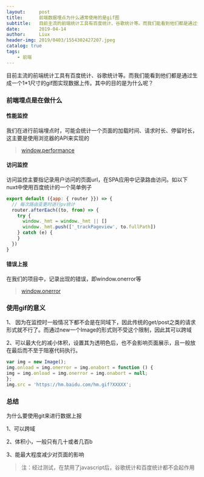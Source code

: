 ```yaml
---
layout:     post
title:      前端数据埋点为什么通常使用的是gif图
subtitle:   目前主流的前端统计工具有百度统计、谷歌统计等。而我们能看到他们都是通过生成一个1*1尺寸的gif图实现数据上传。其中的目的是为什么呢？
date:       2019-04-14
author:     Liux
header-img: 2019/0403/1554302427207.jpeg
catalog: true
tags:
    - 前端
---
```



目前主流的前端统计工具有百度统计、谷歌统计等。而我们能看到他们都是通过生成一个1*1尺寸的gif图实现数据上传。其中的目的是为什么呢？

### 前端埋点是在做什么

#### 性能监控

我们在进行前端埋点时，可能会统计一个页面的加载时间、请求时长、停留时长，这主要是使用浏览器的API来实现的

> [window.performance](https://developer.mozilla.org/zh-CN/docs/Web/API/Window/performance)

#### 访问监控

访问监控主要指记录用户访问的页面url，在SPA应用中记录路由访问。如以下nuxt中使用百度统计的一个简单例子


```js
export default ({app: { router }}) => {
  // 每次路由变更时进行pv统计
  router.afterEach((to, from) => {
    try {
      window._hmt = window._hmt || []
      window._hmt.push(['_trackPageview', to.fullPath])
    } catch (e) {
    }
  })
}
```

#### 错误上报

在我们的项目中，记录出现的错误，即window.onerror等

> [window.onerror](https://developer.mozilla.org/zh-CN/docs/Web/API/GlobalEventHandlers/onerror)

### 使用gif的意义

1、 因为在监控时一般情况下都不会是在同域下，因此传统的get/post之类的请求形式就不行了。而通过new一个Image的形式则不受这个限制，因此其可以跨域

2、可以最大化的减小体积，设置其为透明色后，也不会影响页面展示，且一般放在最后而不至于阻塞代码执行。


```js
var img = new Image();
img.onload = img.onerror = img.onabort = function () {
img = img.onload = img.onerror = img.onabort = null;
};
img.src = 'https://hm.baidu.com/hm.gif?XXXXX';
```

### 总结

为什么要使用git来进行数据上报

1、可以跨域

2、体积小，一般只有几十或者几百b

3、能最大程度减少对页面的影响


> 注：经过测试，在禁用了javascript后，谷歌统计和百度统计都不会起作用

